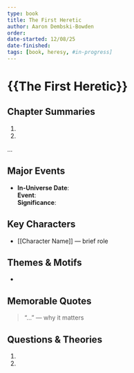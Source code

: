 ```yaml
---
type: book
title: The First Heretic
author: Aaron Dembski-Bowden
order: 
date-started: 12/08/25
date-finished: 
tags: [book, heresy, #in-progress]
---
```


# {{The First Heretic}}

## Chapter Summaries
1. 
2. 
...

## Major Events
- **In-Universe Date**:  
  **Event**:  
  **Significance**:  

## Key Characters
- [[Character Name]] — brief role

## Themes & Motifs
- 

## Memorable Quotes
> “...” — why it matters

## Questions & Theories
1. 
2. 